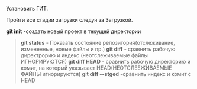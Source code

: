 Установить ГИТ.

Пройти все стадии загрузки следуя за Загрузкой.

**git init** -создать новый проект в текущей директории
> **git status** - Показать состояние репозитория(отслеживание, измененные, новые файлы и пр.) 
 **git diff** - сравнить рабочую директрорию и индекс (неотслеживаемые файлы ИГНОРИРУЮТСЯ)
 **git diff HEAD** - сравнить рабочую директорию и комит, на который указывает HEAD(НЕОТСЛЕЕЖИВАЕМЫЕ ФАЙЛЫ игнорируются)
 **git diff --stged** -сравнить индекс и комит с HEAD